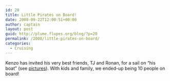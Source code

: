 ```yaml
---
id: 20
title: Little Pirates on Board!
date: 2008-09-22T12:00:51+00:00
author: captain
layout: post
guid: http://plume.flupes.org/blog/?p=20
permalink: /2008/little-pirates-on-board/
categories:
  - Cruising
---
```

<div>
  Kenzo has invited his very best friends, TJ and Ronan, for a sail on &#8220;his boat&#8221; (see <a href="http://plume.flupes.org/gallery/index.php?level=album&id=11" target="_blank">pictures</a>). With kids and family, we ended-up being 10 people on board!
</div>